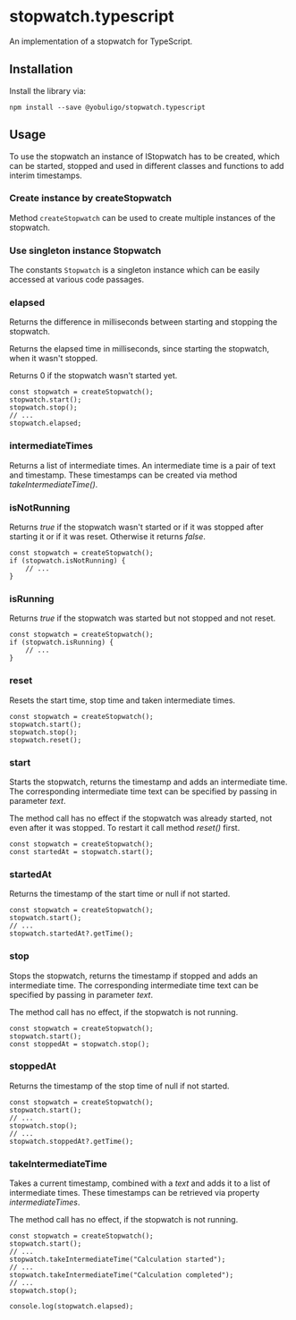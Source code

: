 # stopwatch.typescript
An implementation of a stopwatch for TypeScript.

## Installation
Install the library via:

```
npm install --save @yobuligo/stopwatch.typescript
```

## Usage
To use the stopwatch an instance of IStopwatch has to be created, which can be started, stopped and used in different classes and functions to add interim timestamps.

### Create instance by createStopwatch
Method `createStopwatch` can be used to create multiple instances of the stopwatch.

### Use singleton instance Stopwatch
The constants `Stopwatch` is a singleton instance which can be easily accessed at various code passages.

### elapsed
Returns the difference in milliseconds between starting and stopping the stopwatch.

Returns the elapsed time in milliseconds, since starting the stopwatch, when it wasn't stopped.

Returns 0 if the stopwatch wasn't started yet.
```
const stopwatch = createStopwatch();
stopwatch.start();
stopwatch.stop();
// ...
stopwatch.elapsed;
```

### intermediateTimes
Returns a list of intermediate times. An intermediate time is a pair of text and timestamp. These timestamps can be created via method _takeIntermediateTime()_.

### isNotRunning
Returns _true_ if the stopwatch wasn't started or if it was stopped after starting it or if it was reset. Otherwise it returns _false_.
```
const stopwatch = createStopwatch();
if (stopwatch.isNotRunning) {
    // ...
}
```

### isRunning
Returns _true_ if the stopwatch was started but not stopped and not reset.
```
const stopwatch = createStopwatch();
if (stopwatch.isRunning) {
    // ...
}
```

### reset
Resets the start time, stop time and taken intermediate times.
```
const stopwatch = createStopwatch();
stopwatch.start();
stopwatch.stop();
stopwatch.reset();
```

### start
Starts the stopwatch, returns the timestamp and adds an intermediate time. The corresponding intermediate time text can be specified by passing in parameter _text_.

The method call has no effect if the stopwatch was already started, not even after it was stopped. To restart it call method _reset()_ first.
```
const stopwatch = createStopwatch();
const startedAt = stopwatch.start();
```

### startedAt
Returns the timestamp of the start time or null if not started.
```
const stopwatch = createStopwatch();
stopwatch.start();
// ...
stopwatch.startedAt?.getTime();
```

### stop
Stops the stopwatch, returns the timestamp if stopped and adds an intermediate time. The corresponding intermediate time text can be specified by passing in parameter _text_.

The method call has no effect, if the stopwatch is not running.
```
const stopwatch = createStopwatch();
stopwatch.start();
const stoppedAt = stopwatch.stop();
```

### stoppedAt
Returns the timestamp of the stop time of null if not started.
```
const stopwatch = createStopwatch();
stopwatch.start();
// ...
stopwatch.stop();
// ...
stopwatch.stoppedAt?.getTime();
```

### takeIntermediateTime
Takes a current timestamp, combined with a _text_ and adds it to a list of intermediate times. These timestamps can be retrieved via property _intermediateTimes_.

The method call has no effect, if the stopwatch is not running.
```
const stopwatch = createStopwatch();
stopwatch.start();
// ...
stopwatch.takeIntermediateTime("Calculation started");
// ...
stopwatch.takeIntermediateTime("Calculation completed");
// ...
stopwatch.stop();

console.log(stopwatch.elapsed);
```